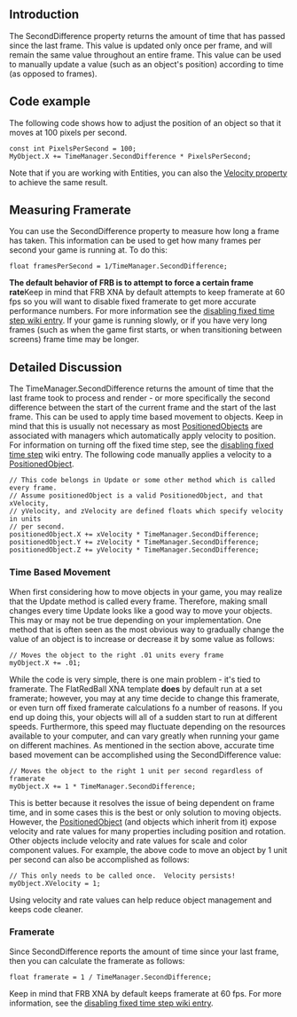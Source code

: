 ## Introduction

The SecondDifference property returns the amount of time that has passed since the last frame. This value is updated only once per frame, and will remain the same value throughout an entire frame. This value can be used to manually update a value (such as an object's position) according to time (as opposed to frames).

## Code example

The following code shows how to adjust the position of an object so that it moves at 100 pixels per second.

``` lang:c#
const int PixelsPerSecond = 100;
MyObject.X += TimeManager.SecondDifference * PixelsPerSecond;
```

Note that if you are working with Entities, you can also the [Velocity property](/documentation/api/flatredball/positionedobject/velocity.md) to achieve the same result.

## Measuring Framerate

You can use the SecondDifference property to measure how long a frame has taken. This information can be used to get how many frames per second your game is running at. To do this:

    float framesPerSecond = 1/TimeManager.SecondDifference;

**The default behavior of FRB is to attempt to force a certain frame rate**Keep in mind that FRB XNA by default attempts to keep framerate at 60 fps so you will want to disable fixed framerate to get more accurate performance numbers. For more information see the [disabling fixed time step wiki entry](/frb/docs/index.php?title=Microsoft.Xna.Framework.Game#Disabling_Fixed_Time_Step "Microsoft.Xna.Framework.Game"). If your game is running slowly, or if you have very long frames (such as when the game first starts, or when transitioning between screens) frame time may be longer.

## Detailed Discussion

The TimeManager.SecondDifference returns the amount of time that the last frame took to process and render - or more specifically the second difference between the start of the current frame and the start of the last frame. This can be used to apply time based movement to objects. Keep in mind that this is usually not necessary as most [PositionedObjects](/frb/docs/index.php?title=FlatRedBall.PositionedObject "FlatRedBall.PositionedObject") are associated with managers which automatically apply velocity to position. For information on turning off the fixed time step, see the [disabling fixed time step](/frb/docs/index.php?title=Microsoft.Xna.Framework.Game#Disabling_Fixed_Time_Step "Microsoft.Xna.Framework.Game") wiki entry. The following code manually applies a velocity to a [PositionedObject](/frb/docs/index.php?title=FlatRedBall.PositionedObject "FlatRedBall.PositionedObject").

    // This code belongs in Update or some other method which is called every frame.
    // Assume positionedObject is a valid PositionedObject, and that xVelocity,
    // yVelocity, and zVelocity are defined floats which specify velocity in units
    // per second.
    positionedObject.X += xVelocity * TimeManager.SecondDifference;
    positionedObject.Y += zVelocity * TimeManager.SecondDifference;
    positionedObject.Z += yVelocity * TimeManager.SecondDifference;

### Time Based Movement

When first considering how to move objects in your game, you may realize that the Update method is called every frame. Therefore, making small changes every time Update looks like a good way to move your objects. This may or may not be true depending on your implementation. One method that is often seen as the most obvious way to gradually change the value of an object is to increase or decrease it by some value as follows:

    // Moves the object to the right .01 units every frame
    myObject.X += .01;

While the code is very simple, there is one main problem - it's tied to framerate. The FlatRedBall XNA template **does** by default run at a set framerate; however, you may at any time decide to change this framerate, or even turn off fixed framerate calculations fo a number of reasons. If you end up doing this, your objects will all of a sudden start to run at different speeds. Furthermore, this speed may fluctuate depending on the resources available to your computer, and can vary greatly when running your game on different machines. As mentioned in the section above, accurate time based movement can be accomplished using the SecondDifference value:

    // Moves the object to the right 1 unit per second regardless of framerate
    myObject.X += 1 * TimeManager.SecondDifference;

This is better because it resolves the issue of being dependent on frame time, and in some cases this is the best or only solution to moving objects. However, the [PositionedObject](/frb/docs/index.php?title=FlatRedBall.PositionedObject "FlatRedBall.PositionedObject") (and objects which inherit from it) expose velocity and rate values for many properties including position and rotation. Other objects include velocity and rate values for scale and color component values. For example, the above code to move an object by 1 unit per second can also be accomplished as follows:

    // This only needs to be called once.  Velocity persists!
    myObject.XVelocity = 1;

Using velocity and rate values can help reduce object management and keeps code cleaner.

### Framerate

Since SecondDifference reports the amount of time since your last frame, then you can calculate the framerate as follows:

    float framerate = 1 / TimeManager.SecondDifference;

Keep in mind that FRB XNA by default keeps framerate at 60 fps. For more information, see the [disabling fixed time step wiki entry](/documentation/api/microsoft-xna-framework/game/isfixedtimestep.md "Microsoft.Xna.Framework.Game").
